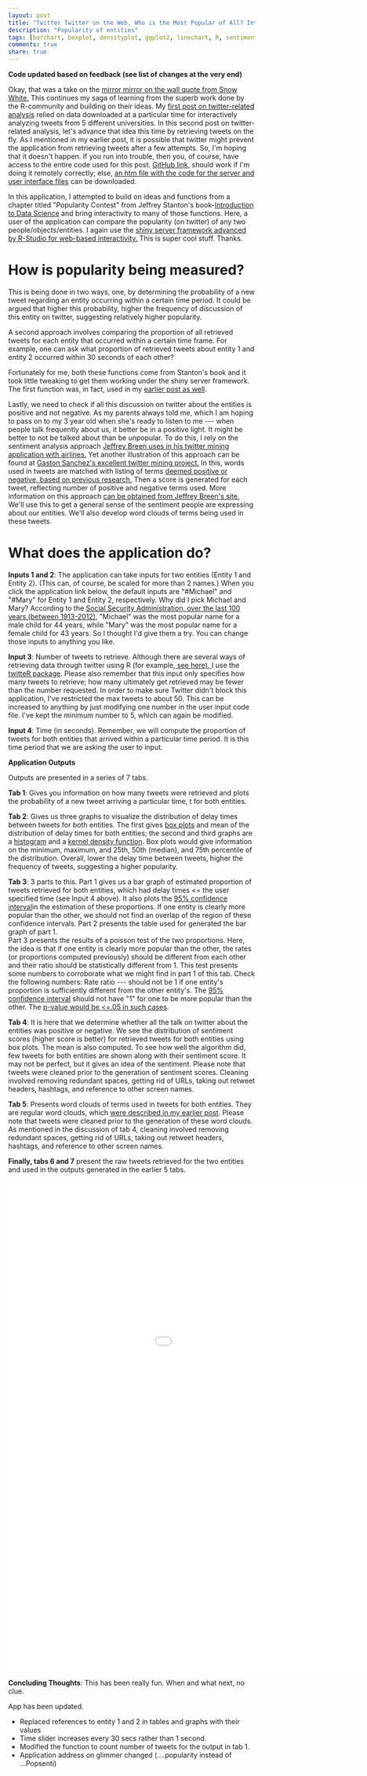 ```yaml
---
layout: post
title: "Twitter Twitter on the Web, Who is the Most Popular of All? Interactively Determining Popularity of Two Entitites on Twitter"
description: "Popularity of entities"
tags: [barchart, boxplot, densityplot, ggplot2, linechart, R, sentiment, Shiny, text mining, twitter, wordcloud]
comments: true
share: true
---
```

**Code updated based on feedback (see list of changes at the very end)**

Okay, that was a take on the [mirror mirror on the wall quote from Snow White.](https://en.wikipedia.org/wiki/Snow_White) This continues my saga of learning from the superb work done by the R-community and building on their ideas. My [first post on twitter-related analysis](patilv.github.com/Twitter-Twitter-on-the-Web-Who-is-the-Most-Popular-of-All-Interactively-Determining-Popularity-of-Two-Entitites-on-Twitter/) relied on data downloaded at a particular time for interactively analyzing tweets from 5 different universities. In this second post on twitter-related analysis, let's advance that idea this time by retrieving tweets on the fly. As I mentioned in my earlier post, it is possible that twitter might prevent the application from retrieving tweets after a few attempts. So, I'm hoping that it doesn't happen. If you run into trouble, then you, of course, have access to the entire code used for this post. [GitHub link](https://github.com/patilv/Popsenti), should work if I'm doing it remotely correctly; else, [an htm file with the code for the server and user interface files](https://www.dropbox.com/s/9hg8a29p9g1o227/Popularitysentiment.htm) can be downloaded.

In this application, I attempted to build on ideas and functions from a chapter titled "Popularity Contest" from Jeffrey Stanton's book-[Introduction to Data Science](http://jsresearch.net/wiki/projects/teachdatascience) and bring interactivity to many of those functions. Here, a user of the application can compare the popularity (on twitter) of any two people/objects/entities. I again use the [shiny server framework advanced by R-Studio for web-based interactivity.](http://www.rstudio.com/shiny/) This is super cool stuff. Thanks.

# How is popularity being measured?

This is being done in two ways, one, by determining the probability of a new tweet regarding an entity occurring within a certain time period. It could be argued that higher this probability, higher the frequency of discussion of this entity on twitter, suggesting relatively higher popularity.

A second approach involves comparing the proportion of all retrieved tweets for each entity that occurred within a certain time frame. For example, one can ask what proportion of retrieved tweets about entity 1 and entity 2 occurred within 30 seconds of each other?

Fortunately for me, both these functions come from Stanton's book and it took little tweaking to get them working under the shiny server framework. The first function was, in fact, used in my [earlier post as well](patilv.github.com/Twitter-Twitter-on-the-Web-Who-is-the-Most-Popular-of-All-Interactively-Determining-Popularity-of-Two-Entitites-on-Twitter/).  

Lastly, we need to check if all this discussion on twitter about the entities is positive and not negative. As my parents always told me, which I am hoping to pass on to my 3 year old when she's ready to listen to me --- when people talk frequently about us, it better be in a
positive light. It might be better to not be talked about than be unpopular. To do this, I rely on the sentiment analysis approach [Jeffrey Breen uses in his twitter mining application with airlines.](http://jeffreybreen.wordpress.com/2011/07/04/twitter-text-mining-r-slides/) Yet another illustration of this approach can be found at [Gaston Sanchez's excellent twitter mining project.](https://sites.google.com/site/miningtwitter/questions/sentiment) In this, words used in tweets are matched with listing of terms [deemed positive or negative, based on previous research.](http://www.cs.uic.edu/~liub/FBS/sentiment-analysis.html) Then a score is generated for each tweet, reflecting number of positive and negative terms used. More information on this approach [can be obtained from Jeffrey Breen's site.](https://github.com/jeffreybreen/twitter-sentiment-analysis-tutorial-201107/tree/master/data/opinion-lexicon-English) We'll use this to get a general sense of the sentiment people are expressing about our entities. We'll also develop word clouds of terms being used in these tweets. 

# What does the application do?

**Inputs 1 and 2**: The application can take inputs for two entities (Entity 1 and Entity 2). (This can, of course, be scaled for more than 2 names.) When you click the application link below,  the default inputs are "#Michael" and "#Mary" for Entity 1 and Entity 2, respectively. Why did I pick Michael and Mary? According to the [Social Security Administration, over the last 100 years (between 1913-2012),](http://www.socialsecurity.gov/OACT/babynames/top5names.html) "Michael" was the most popular name for a male child for 44 years, while "Mary" was the most popular name for a female child for 43 years. So I thought I'd give them a try. You can change those inputs to anything you like.

 
**Input 3**: Number of tweets to retrieve. Although there are several ways of retrieving data through twitter using R (for example,[ ](https://sites.google.com/site/miningtwitter/basics/getting-data)[see here](https://sites.google.com/site/miningtwitter/basics/getting-data)[), ](https://sites.google.com/site/miningtwitter/basics/getting-data) I use the [twitteR package](http://cran.r-project.org/web/packages/twitteR/vignettes/twitteR.pdf). Please also remember that this input only specifies how many tweets to retrieve; how many ultimately get retrieved may be fewer than the number requested. In order to make sure Twitter didn't block this application, I've restricted the max tweets to about 50. This can be increased to anything by just modifying one number in the user input code file. I've kept the minimum number to 5, which can again be modified. 
 
**Input 4**: Time (in seconds). Remember, we will compute the proportion of tweets for both entities that arrived within a particular time period. It is this time period that we are asking the user to input.  

**Application Outputs**
 
Outputs are presented in a series of  7 tabs.
 
**Tab 1**: Gives you information on how many tweets were retrieved and plots the probability of a new tweet arriving a particular time, t for both entities. 
 
**Tab 2**: Gives us three graphs to visualize the distribution of delay times between tweets for both entities.   The first gives [box plots](http://en.wikipedia.org/wiki/Box_plot) and mean of the
distribution of delay times for both entities; the second and third graphs are a [histogram](http://en.wikipedia.org/wiki/Histogram) and a [kernel density function](http://en.wikipedia.org/wiki/Kernel_density_estimation). Box plots would  give information on the minimum, maximum, and 25th, 50th (median), and 75th percentile of the distribution. Overall, lower the delay time between tweets, higher the frequency of tweets, suggesting a higher popularity.

 
**Tab 3**: 3 parts to this.
Part 1 gives us a bar graph of estimated proportion of tweets retrieved for both entities, which had delay times <= the user specified time (see Input 4 above). It also plots the [95% confidence interval](http://en.wikipedia.org/wiki/Confidence_interval)in the estimation of these proportions. If one entity is clearly more popular than the other, we should not find an overlap of the region of these confidence intervals.
Part 2 presents the table used for generated the bar graph of part 1.  
Part 3 presents the results of a poisson test of the two proportions. Here, the idea is that if one entity is clearly more popular than the other, the rates (or proportions computed previously) should be different from each other and their ratio should be statistically different from 1. This test presents some numbers to corroborate what we might find in part 1 of this tab. Check the following numbers: Rate ratio --- should not be 1 if one entity's proportion is sufficiently different from the other entity's. The [95% confidence interval](http://en.wikipedia.org/wiki/Confidence_interval) should not have "1" for one to be more popular than the other. The [p-value would be <=.05 in such cases](http://en.wikipedia.org/wiki/P-value). 
 
**Tab 4**: It is here that we determine whether all the talk on twitter about the entities was positive or negative. We see the distribution of sentiment scores (higher score is better) for retrieved tweets for both entities using box plots. The mean is also computed. To see how well the
algorithm did, few tweets for both entities are shown along with their sentiment score. It may not be perfect, but it gives an idea of the sentiment. Please note that tweets were cleaned prior to the generation of sentiment scores. Cleaning involved removing redundant spaces, getting rid of URLs, taking out retweet headers, hashtags, and reference to other screen names.
 
**Tab 5**: Presents word clouds of terms used in tweets for both entities. They are regular word clouds, which [were described in my earlier post](patilv.github.com/Twitter-Twitter-on-the-Web-Who-is-the-Most-Popular-of-All-Interactively-Determining-Popularity-of-Two-Entitites-on-Twitter/).
Please note that tweets were cleaned prior to the generation of these word clouds. As mentioned in the discussion of tab 4, cleaning involved removing redundant spaces, getting rid of URLs, taking out retweet headers, hashtags, and reference to other screen names. 

 
**Finally, tabs 6 and 7** present the raw tweets retrieved for the two entities and used in the outputs generated in the earlier 5 tabs. 

<iframe width="1200" height="1000" src="//glimmer.rstudio.com/vivekpatil/popularity" frameborder="0"> </iframe>

**Concluding Thoughts**: This has been really fun. When and what next, no clue.

App has been updated. 

* Replaced references to entity 1 and 2 in tables and graphs with their values
* Time slider increases every 30 secs rather than 1 second.
* Modified the function to count number of tweets for the output in tab 1.
* Application address on glimmer changed (....popularity instead of ...Popsenti)